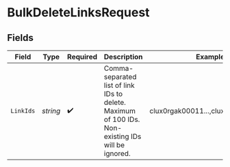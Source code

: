 # BulkDeleteLinksRequest


## Fields

| Field                                                                                             | Type                                                                                              | Required                                                                                          | Description                                                                                       | Example                                                                                           |
| ------------------------------------------------------------------------------------------------- | ------------------------------------------------------------------------------------------------- | ------------------------------------------------------------------------------------------------- | ------------------------------------------------------------------------------------------------- | ------------------------------------------------------------------------------------------------- |
| `LinkIds`                                                                                         | *string*                                                                                          | :heavy_check_mark:                                                                                | Comma-separated list of link IDs to delete. Maximum of 100 IDs. Non-existing IDs will be ignored. | clux0rgak00011...,clux0rgak00022...                                                               |